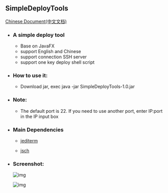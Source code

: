 ## SimpleDeployTools

[Chinese Document(中文文档)](README_ZH.md)

* ### A simple deploy tool

    * Base on JavaFX
    * support English and Chinese
    * support connection SSH server
    * support one key deploy shell script

* ### How to use it:

    * Download jar, exec java -jar SimpleDeployTools-1.0.jar

* ### Note:

    * The default port is 22. If you need to use another port, enter IP:port in the IP input box

* ### Main Dependencies

    * [jediterm](https://github.com/JetBrains/jediterm)

    * [jsch](http://www.jcraft.com/jsch/)

* ### Screenshot:

  ![img](resource/main-en.png)

  ![img](resource/connect-en.png)

